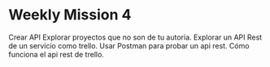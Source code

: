 # Weekly Mission 4

Crear API
Explorar proyectos que no son de tu autoría.
Explorar un API Rest de un servicio como trello.
Usar Postman para probar un api rest.
Cómo funciona el api rest de trello.
